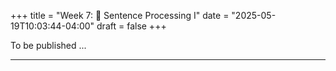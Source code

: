 +++
title = "Week 7: 🧩 Sentence Processing I"
date = "2025-05-19T10:03:44-04:00"
draft = false
+++

To be published ...




<!--
## 📘 Overview
When we read or listen, we **don’t** wait for a sentence to end—we build structure **incrementally**, word by word. This can lead to **temporary ambiguity** and “garden-path” experiences where our first guess turns out wrong and we must **reanalyse**. This week introduces **core parsing strategies** (e.g., **Minimal Attachment**, **Late Closure**), classic garden-path examples, and the basic contrast between **syntax-first** and **constraint-based** views of comprehension.

---

## 🎯 Learning Goals
By the end of Week 7, you should be able to:

- Explain **incremental parsing** and why temporary ambiguity is common.
- Identify and diagnose **garden-path sentences** and describe **reanalysis**.
- Describe **Minimal Attachment** and **Late Closure** and apply them to examples.
- Contrast **syntax-first** vs **constraint-based/interactive** accounts at a basic level.
- Use **plausibility** and **prosody** intuitions to predict easier vs harder readings.

---

## 📖 Required Reading
- **Traxler (1st ed.), Chapter 4, pp. 141–154** — *Sentence Processing* (introduction, ambiguity, garden paths, core strategies).

---

## 🔑 Key Concepts & Mini-Explanations

### ⏱️ Incremental Parsing & Temporary Ambiguity
- **Incremental**: The parser commits to a structure as each word arrives.
- **Temporary ambiguity**: Early words allow **multiple** structures. Later words can **disconfirm** the initial choice → **garden-path**.

### 🌿 Garden-Path Effect & Reanalysis
- **Garden-path sentence**: lures the parser into a wrong analysis, forcing a **backtrack**.
  - *Example*: “While Anna dressed **the baby** played in the crib.”  
    Initial parse treats **the baby** as object of **dressed**; later **played** forces reanalysis (the baby = subject of played).
- **Reanalysis cost**: measurable slowdowns (longer reading times, regressions in eye-tracking).

### 🧭 Two Heuristics: Minimal Attachment & Late Closure
- **Minimal Attachment (MA)**: Prefer the structure with **fewer new nodes** (simplest tree).  
- **Late Closure (LC)**: Attach incoming material to the **phrase currently being processed** (keep it in the current clause/VP) whenever grammatically possible.
- These heuristics predict classic garden-paths such as reduced relatives:
  - *“The horse **raced past the barn** fell.”*  
    MA/LC bias “raced” as main-verb; later “fell” forces reanalysis to **reduced relative**: *The horse [that was raced past the barn] fell.*

### 🧱 Syntax-First vs Constraint-Based (Big Picture)
- **Syntax-first**: An initial, **purely structural** parse (driven by MA/LC); semantics/pragmatics integrate **after** a first pass.
- **Constraint-based (interactive)**: Multiple interpretations compete; **syntax, semantics, frequency, plausibility, prosody** all contribute **from the start**. Strong context can **prevent** some garden-paths.

### 🧪 Cues that Modulate Difficulty
- **Verb bias/subcategorization** (expectation for certain complements).  
- **Plausibility** (world knowledge can discourage unlikely parses).  
- **Prosody/Punctuation** (comma intonation can reduce garden-paths in speech/writing).  
- **Morphology/Function words** (that/which, case markers, aspect cues) guide attachment decisions.

---

## 📝 Pre-Class Activities
1. **Read** pp. 141–154 and flag any sentence that made you **slow down**.  
2. **Diagnose 3 sentences**: For each, write your **initial parse** and the **final correct parse** (one can be from the textbook).  
3. **Prosody experiment**: Read aloud “While the man hunted the deer ran into the woods” twice—once with a pause after **hunted**. Which felt clearer?

---

## 💬 In-Class Activities

### 1) Garden-Path Game (12 min)
- **Individually** read a list of 8 sentences. Mark **where** you felt confusion.  
- **Pairs**: decide **why** (MA? LC? Verb bias?).  
- Share 2 cases with the class.

**Sample set**
1. While the man hunted the deer ran into the woods.  
2. The old train the young.  
3. The horse raced past the barn fell.  
4. When Fred eats food gets thrown.  
5. Since Jay always jogs a mile seems easy.  
6. The raft floated down the river sank.

### 2) Strategy Lab: MA vs LC (15 min)
- **Triads**: Label each attachment decision (**Minimal Attachment** or **Late Closure**).  
- Rewrite 2 sentences to **disarm** the garden-path using commas, **that**, or verb changes.  
  - e.g., *While the man hunted, the deer ran…* / *The horse that was raced…*

### 3) Plausibility vs Structure (12 min)
- Consider pairs where structure is similar but **plausibility** differs:  
  - a) *The evidence examined by the lawyer was compelling.*  
  - b) *The prisoner examined by the lawyer was compelling.*  
- **Discuss**: Which one invites a main-verb parse for **examined**? Why does world knowledge matter?

### 4) Mini Prosody Workshop (8 min)
- Read ambiguous items **with** and **without** a pause/comma.  
- **Note**: Did a prosodic boundary help you pick the intended structure?

### 5) Quick Wrap (3 min)
- On a sticky: write **one heuristic** (MA/LC) and **one place** it can mislead.

---

## 🔁 Post-Class Review
- **One-pager**: For **two** garden-paths, chart: initial parse → disconfirming word → correct parse → which heuristic misled you.  
- **Reflection (100–120 words)**: Do your L1 (Chinese) cues (particles, word order, aspect markers) help you **avoid** certain English garden-paths?

---

## 🏠 Homework
- **Textbook “Test Yourself”** from pp. 141–154 (items on ambiguity and garden-paths).  
- **Short write-up (≈150–200 words)**: Compare **syntax-first** vs **constraint-based** using **one** sentence from class; predict how **context** or **prosody** would change the difficulty.

---

## 🧩 Self-Check Questions

**Q1.** What is a **garden-path sentence** and why does it occur?  
<!-- A garden-paths lures the parser into an initially plausible but wrong structure during incremental parsing; later input forces reanalysis, causing slowdown. -->
<!--
**Q2.** Define **Minimal Attachment** and **Late Closure** in one sentence each.  -->
<!-- Minimal Attachment: prefer the parse with the fewest new nodes (simplest structure). Late Closure: attach new material to the phrase currently being processed whenever grammar allows. -->
<!--
**Q3.** Give one example where **prosody** reduces a garden-path.  -->
<!-- Adding a pause/comma: “While the man hunted, the deer ran into the woods.” The boundary discourages attaching "the deer" as the object of "hunted." -->
<!--
**Q4.** How would a **syntax-first** account differ from a **constraint-based** account for “The horse raced past the barn fell”?  -->
<!-- Syntax-first: parser initially builds a main-clause parse (MA/LC), then reanalyses to a reduced relative when "fell" arrives. Constraint-based: with enough cues (frequency, plausibility, prosody), the reduced-relative parse can be activated earlier, reducing garden-pathing. -->
<!--
**Q5.** Why do **verb biases** matter for ambiguity?  -->
<!-- Verbs differ in preferred complements; if a verb strongly prefers a direct object or a clause, the parser's expectations shift, affecting early attachment choices and garden-path likelihood. -->

---
<!--
## 🧰 Key Terms
**Incremental parsing**, **Temporary ambiguity**, **Garden-path**, **Reanalysis**, **Minimal Attachment**, **Late Closure**, **Reduced relative**, **Verb bias**, **Syntax-first**, **Constraint-based/interactive**, **Prosody**.

---

## 🌐 Optional Resources
- Short explainers/demos of **garden-path sentences** and parsing heuristics.  
- Audio examples showing **prosodic disambiguation** (pause/comma intonation).  
- Beginner blog posts on **why “The horse raced past the barn fell” is hard**.

---

### ✅ How to use these notes
- **Before class:** preview examples; try reading them aloud with/without pauses.  
- **During class:** name the **heuristic** behind your first analysis.  
- **After class:** practice rewriting garden-paths with **disambiguating cues** (that, commas, different verbs).


-->









<!--
## 📘 Overview

This week focuses on **discourse-level comprehension**: how we go from understanding isolated sentences to constructing **integrated mental models** of entire narratives or conversations. You'll learn three influential models—**Construction-Integration**, **Structure Building**, and **Event Indexing**—and examine how knowledge, memory, and coherence contribute to understanding stories and discourse.

---

## 🧠 Core Concepts

### What Is Discourse Processing?

- Involves understanding **connected text** or conversation, not just isolated sentences.
- Requires building a **situation model**: a mental simulation of the events described.

---

### Model 1: Construction–Integration Theory

| Stage | Description |
|-------|-------------|
| **Construction** | Generate all possible meanings (including irrelevant or contradictory ones). |
| **Integration** | Use context and prior knowledge to suppress irrelevant meanings and **integrate** consistent ideas. |

- Influenced by **spreading activation** and **network models**.
- Highlights importance of **text coherence** and **prior knowledge** in reducing ambiguity.

---

### Model 2: Structure Building Framework

| Component | Role |
|----------|------|
| **Laying a Foundation** | Readers begin building a representation when they encounter a new topic or idea. |
| **Mapping** | New info is integrated if related to the current structure. |
| **Shifting** | If unrelated, a **new substructure** is created (topic shift, tense change, etc.).

- **Enhancement** strengthens relevant nodes; **suppression** reduces activation of unrelated ideas:contentReference[oaicite:0]{index=0}.

---

### Model 3: Event Indexing Model

- Readers track **5 key dimensions** to understand a situation:

| Dimension | Example |
|-----------|---------|
| **Time** | Do events occur at the same time? |
| **Space** | Are characters in the same location? |
| **Entity** | Are the same people or objects involved? |
| **Causality** | Are events causally linked? |
| **Intentionality** | Are goals or motivations shared? |

- **Similarity across dimensions** helps maintain coherence and facilitates comprehension:contentReference[oaicite:1]{index=1}.

---

### Causal and Coherence Inference

- We use **background knowledge** and **semantic cues** to make inferences:
  - Temporal ordering
  - Cause-effect relationships
  - Goal fulfillment
- **Bridging inferences**: connect sentences across gaps.
- **Elaborative inferences**: enrich the model with relevant but unstated info.

---

## 📚 Reading

- Traxler (2012), Chapter 5: *Discourse Processing* (pp. 187–210)

---

## 🏷️ Key Terms

| Term | Definition |
|------|------------|
| **Discourse** | Connected sequences of language (text or talk) |
| **Situation Model** | Mental representation of what a discourse describes |
| **Construction-Integration Model** | Framework describing how meanings are initially constructed and then refined |
| **Structure Building** | A model of comprehension involving foundation, mapping, and shifting |
| **Event Indexing** | Model focusing on dimensions tracked during discourse understanding |

---

## 🧪 Examples & In-Class Activities

### 🔁 Coherence Building Challenge

- Present scrambled story events (e.g., “She cried. He left. They fought.”).
- Students reorder and justify the most **coherent** narrative.

### 📚 Story Retelling

- Read a short paragraph aloud.
- In pairs, students retell the story to a peer from memory.
- Discuss what parts were emphasized, omitted, or inferred.

### 🧩 Event Indexing Game

- Provide mini-stories that vary one event dimension (e.g., space or causality).
- Ask students which version would be harder to follow and why.

---

## ❓ Self-Check Questions

1. What are the three major models of discourse processing introduced in this chapter?
2. How do readers use world knowledge to fill in gaps in discourse?
3. What is a situation model, and how is it constructed?
4. What dimensions are tracked according to the Event Indexing Model?
5. How does coherence affect memory and comprehension?

---

## 🧠 Practice Prompt (Adapted)

> Read the following two-sentence discourse:  
> “Jason dropped the vase. The floor was wet.”  
> - What kind of inference do you need to make to understand this connection?  
> - Which model(s) of discourse processing best explain this?

---

## 🔁 Related Chapters

- Chapter 4: *Sentence Processing* (input to discourse)
- Chapter 6: *Reference* (linking referents across discourse)
-->